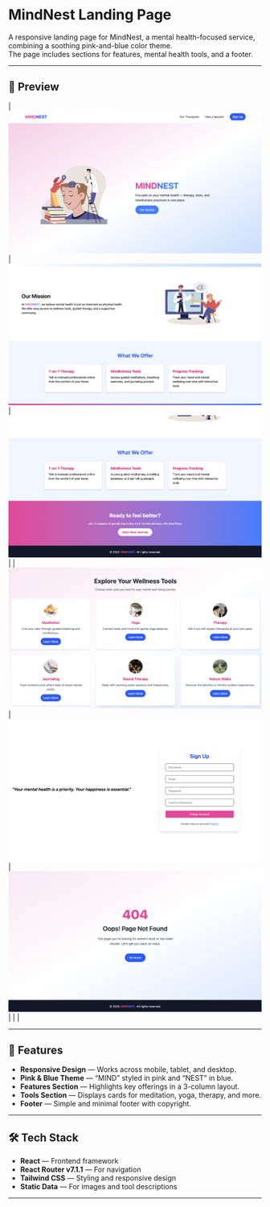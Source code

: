 # MindNest Landing Page

A responsive landing page for MindNest, a mental health-focused service, combining a soothing pink-and-blue color theme.  
The page includes sections for features, mental health tools, and a footer.

---

## 📸 Preview

| ![Screenshot 1](./screenshots/screenshot1.png) |
![Screenshot 2](./screenshots/screenshot2.png) |
![Screenshot 3](./screenshots/screenshot3.png) |
| ![Screenshot 4](./screenshots/screenshot4.png) |
![Screenshot 5](./screenshots/screenshot5.png) | 
![Screenshot 6](./screenshots/screenshot6.png) |
                                              |                                                |



---

## 🚀 Features

- **Responsive Design** — Works across mobile, tablet, and desktop.
- **Pink & Blue Theme** — “MIND” styled in pink and “NEST” in blue.
- **Features Section** — Highlights key offerings in a 3-column layout.
- **Tools Section** — Displays cards for meditation, yoga, therapy, and more.
- **Footer** — Simple and minimal footer with copyright.

---

## 🛠 Tech Stack

- **React** — Frontend framework
- **React Router v7.1.1** — For navigation
- **Tailwind CSS** — Styling and responsive design
- **Static Data** — For images and tool descriptions

---



